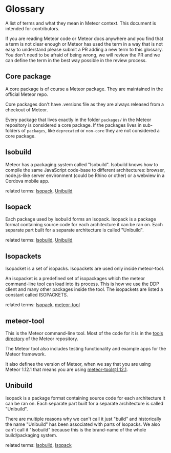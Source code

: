 # Glossary
A list of terms and what they mean in Meteor context. This document is intended for contributors. 

If you are reading Meteor code or Meteor docs anywhere and you find that a term is not clear enough or Meteor has used the term in a way that is not easy to understand please submit a PR adding a new term to this glossary. You don't need to be afraid of being wrong, we will review the PR and we can define the term in the best way possible in the review process.

## Core package
A core package is of course a Meteor package. They are maintained in the official Meteor repo.

Core packages don't have .versions file as they are always released from a checkout of Meteor.

Every package that lives exactly in the folder `packages/` in the Meteor repository is considered a core package. If the packages lives in sub-folders of `packages`, like `deprecated` or `non-core` they are not considered a core package.

## Isobuild
Meteor has a packaging system called "Isobuild". Isobuild knows how to compile the same JavaScript code-base to different architectures: browser, node.js-like server environment (could be Rhino or other) or a webview in a Cordova mobile app.

related terms: [Isopack](#isopack), [Unibuild](#unibuild)

## Isopack
Each package used by Isobuild forms an Isopack. Isopack is a package format containing source code for each architecture it can be ran on. Each separate part built for a separate architecture is called "Unibuild".

related terms: [Isobuild](#isobuild), [Unibuild](#unibuild)

## Isopackets
Isopacket is a set of isopacks. Isopackets are used only inside meteor-tool.

An isopacket is a predefined set of isopackages which the meteor command-line tool can load into its process. This is how we use the DDP client and many other packages inside the tool. The isopackets are listed a constant called ISOPACKETS.

related terms: [Isopack](#isopack), [meteor-tool](#meteor-tool)

## meteor-tool
This is the Meteor command-line tool. Most of the code for it is in the [tools directory](https://github.com/meteor/meteor/tree/devel/tools) of the Meteor repository.

The Meteor tool also includes testing functionality and example apps for the Meteor framework.

It also defines the version of Meteor, when we say that you are using Meteor 1.12.1 that means you are using meteor-tool@1.12.1. 

## Unibuild
Isopack is a package format containing source code for each architecture it can be ran on. Each separate part built for a separate architecture is called "Unibuild".

There are multiple reasons why we can't call it just "build" and historically the name "Unibuild" has been associated with parts of Isopacks. We also can't call it "Isobuild" because this is the brand-name of the whole build/packaging system.

related terms: [Isobuild](#isobuild), [Isopack](#isopack)
